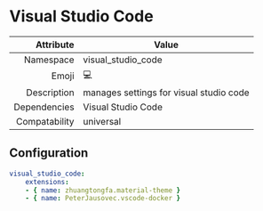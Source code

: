 # Visual Studio Code

| Attribute     | Value                                     |
|--------------:|-------------------------------------------|
| Namespace     | visual_studio_code                        |
| Emoji         | 💻                                        |
| Description   | manages settings for visual studio code   |
| Dependencies  | Visual Studio Code                        |
| Compatability | universal                                 |

## Configuration

```yml
visual_studio_code:
    extensions:
    - { name: zhuangtongfa.material-theme }
    - { name: PeterJausovec.vscode-docker }
```
